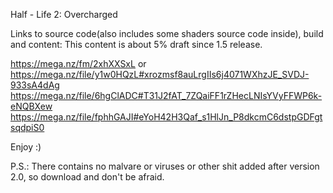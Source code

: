 Half - Life 2: Overcharged

Links to source code(also includes some shaders source code inside), build and content:
This content is about 5% draft since 1.5 release.

https://mega.nz/fm/2xhXXSxL
or
https://mega.nz/file/y1w0HQzL#xrozmsf8auLrgIIs6j4071WXhzJE_SVDJ-933sA4dAg
https://mega.nz/file/6hgClADC#T31J2fAT_7ZQaiFF1rZHecLNIsYVyFFWP6k-eNQBXew
https://mega.nz/file/fphhGAJI#eYoH42H3Qaf_s1HlJn_P8dkcmC6dstpGDFgtsqdpiS0

Enjoy :)

P.S.: There contains no malvare or viruses or other shit added after version 2.0, so download and don't be afraid.
